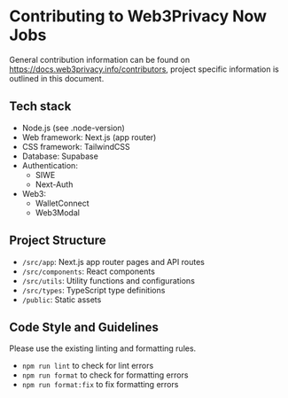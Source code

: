 # Contributing to Web3Privacy Now Jobs

General contribution information can be found on https://docs.web3privacy.info/contributors, project specific information is outlined in this document.

## Tech stack

-   Node.js (see .node-version)
-   Web framework: Next.js (app router)
-   CSS framework: TailwindCSS
-   Database: Supabase
-   Authentication:
    -   SIWE
    -   Next-Auth
-   Web3:
    -   WalletConnect
    -   Web3Modal

## Project Structure

-   `/src/app`: Next.js app router pages and API routes
-   `/src/components`: React components
-   `/src/utils`: Utility functions and configurations
-   `/src/types`: TypeScript type definitions
-   `/public`: Static assets

## Code Style and Guidelines

Please use the existing linting and formatting rules.

-   `npm run lint` to check for lint errors
-   `npm run format` to check for formatting errors
-   `npm run format:fix` to fix formatting errors

